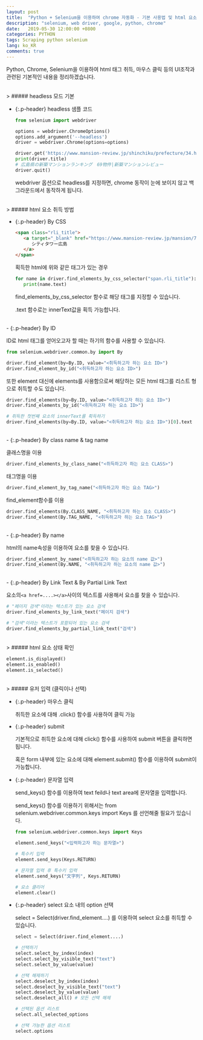 ```yaml
---
layout: post
title:  "Python + Selenium을 이용하여 chrome 자동화 - 기본 사용법 및 html 요소 조작 관련 정리"
description: "selenium, web driver, google, python, chrome"
date:   2019-05-30 12:00:00 +0800
categories: PYTHON
tags: Scraping python selenium
lang: ko_KR
comments: true
---
```



Python, Chrome, Selenium을 이용하여 html 태그 취득, 마우스 클릭 등의 UI조작과 관련된 기본적인 내용을 정리하겠습니다.


<br>
> ##### headless 모드 기본

- {:.p-header} headless 샘플 코드

   ~~~python
   from selenium import webdriver

   options = webdriver.ChromeOptions()
   options.add_argument('--headless')
   driver = webdriver.Chrome(options=options)

   driver.get('https://www.mansion-review.jp/shinchiku/prefecture/34.html')
   print(driver.title)
   # 広島県の新築マンションランキング　69物件|新築マンションレビュー
   driver.quit()
   ~~~

   webdriver 옵션으로 headless를 지정하면, chrome 동작이 눈에 보이지 않고 백그라운드에서 동작하게 됩니다. 

<br>
> ##### html 요소 취득 방법

- {:.p-header} By CSS
  
   ~~~html
   <span class="rli_title">
      <a target="_blank" href="https://www.mansion-review.jp/mansion/707867.html">
         シティタワー広島
      </a>
   </span>
   ~~~
   
   획득한 html에 위와 같은 태그가 있는 경우
   ~~~python
   for name in driver.find_elements_by_css_selector("span.rli_title"):
      print(name.text)
   ~~~
   find_elements_by_css_selector 함수로 해당 태그를 지정할 수 있습니다.

   .text 함수로는 innerText값을 획득 가능합니다.

<br>
- {:.p-header} By ID
  
   ID로 html 태그를 얻어오고자 할 때는 하기의 함수를 사용할 수 있습니다.

   ~~~python
   from selenium.webdriver.common.by import By

   driver.find_element(by=By.ID, value="<취득하고자 하는 요소 ID>")
   driver.find_element_by_id("<취득하고자 하는 요소 ID>")
   ~~~

   또한 element 대신에 elements를 사용함으로써 해당하는 모든 html 태그를 리스트 형으로 취득할 수도 있습니다.
   ~~~python
   driver.find_elements(by=By.ID, value="<취득하고자 하는 요소 ID>")
   driver.find_elements_by_id("<취득하고자 하는 요소 ID>")

   # 취득한 첫번째 요소의 innerText를 획득하기
   driver.find_elements(by=By.ID, value="<취득하고자 하는 요소 ID>")[0].text
   ~~~


<br>
- {:.p-header} By class name & tag name
  
   클래스명을 이용
   ~~~python
   driver.find_elements_by_class_name("<취득하고자 하는 요소 CLASS>")
   ~~~

   태그명을 이용
   ~~~python
   driver.find_element_by_tag_name("<취득하고자 하는 요소 TAG>")
   ~~~

   find_element함수를 이용
   ~~~python
   driver.find_elements(By.CLASS_NAME, "<취득하고자 하는 요소 CLASS>")
   driver.find_element(By.TAG_NAME, "<취득하고자 하는 요소 TAG>")
   ~~~


<br>
- {:.p-header} By name
  
   html의 name속성을 이용하여 요소를 찾을 수 있습니다.
   ~~~python
   driver.find_element_by_name("<취득하고자 하는 요소의 name 값>")
   driver.find_element(By.NAME, "<취득하고자 하는 요소의 name 값>")
   ~~~


<br>
- {:.p-header} By Link Text & By Partial Link Text
  
   요소의`<a href=....></a>`사이의 텍스트를 사용해서 요소를 찾을 수 있습니다.
   ~~~python
   # "페이지 검색"이라는 텍스트가 있는 요소 검색
   driver.find_elements_by_link_text("페이지 검색")

   # "검색"이라는 텍스트가 포함되어 있는 요소 검색
   driver.find_elements_by_partial_link_text("검색")
   ~~~


<br>
> ##### html 요소 상태 확인

   ~~~python
   element.is_displayed()
   element.is_enabled()
   element.is_selected()
   ~~~


<br>
> ##### 유저 입력 (클릭이나 선택)

- {:.p-header} 마우스 클릭

   취득한 요소에 대해 .click() 함수를 사용하여 클릭 가능


- {:.p-header} submit

   기본적으로 취득한 요소에 대해 click() 함수를 사용하여 submit 버튼을 클릭하면 됩니다. 

   혹은 form 내부에 있는 요소에 대해 element.submit() 함수를 이용하여 submit이 가능합니다.


- {:.p-header} 문자열 입력

   send_keys() 함수를 이용하여 text feild나 text area에 문자열을 입력합니다.

   send_keys() 함수를 이용하기 위해서는 from selenium.webdriver.common.keys import Keys 를 선언해줄 필요가 있습니다.

   ~~~python
   from selenium.webdriver.common.keys import Keys

   element.send_keys("<입력하고자 하는 문자열>")

   # 특수키 입력
   element.send_keys(Keys.RETURN)

   # 문자열 입력 후 특수키 입력
   element.send_keys("文字列", Keys.RETURN)

   # 요소 클리어
   element.clear() 
   ~~~
  

- {:.p-header} select 요소 내의 option 선택

   select = Select(driver.find_element....) 를 이용하여 select 요소를 취득할 수 있습니다.

   ~~~python
   select = Select(driver.find_element....)

   # 선택하기 
   select.select_by_index(index)
   select.select_by_visible_text("text")
   select.select_by_value(value)

   # 선택 해제하기
   select.deselect_by_index(index)
   select.deselect_by_visible_text("text")
   select.deselect_by_value(value)
   select.deselect_all() # 모든 선택 해제

   # 선택된 옵션 리스트
   select.all_selected_options

   # 선택 가능한 옵션 리스트
   select.options
   ~~~


<br><br>
